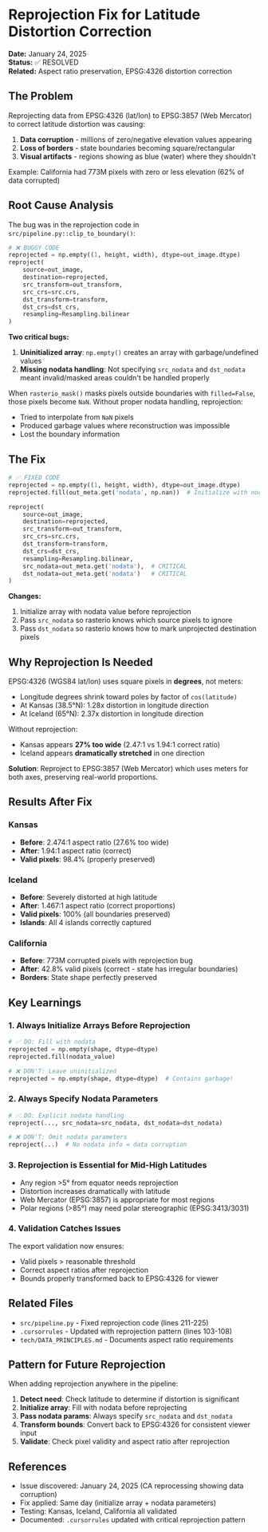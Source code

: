 # Reprojection Fix for Latitude Distortion Correction

**Date:** January 24, 2025  
**Status:** ✅ RESOLVED  
**Related:** Aspect ratio preservation, EPSG:4326 distortion correction

## The Problem

Reprojecting data from EPSG:4326 (lat/lon) to EPSG:3857 (Web Mercator) to correct latitude distortion was causing:
1. **Data corruption** - millions of zero/negative elevation values appearing
2. **Loss of borders** - state boundaries becoming square/rectangular
3. **Visual artifacts** - regions showing as blue (water) where they shouldn't

Example: California had 773M pixels with zero or less elevation (62% of data corrupted)

## Root Cause Analysis

The bug was in the reprojection code in `src/pipeline.py::clip_to_boundary()`:

```python
# ❌ BUGGY CODE
reprojected = np.empty((1, height, width), dtype=out_image.dtype)
reproject(
    source=out_image,
    destination=reprojected,
    src_transform=out_transform,
    src_crs=src.crs,
    dst_transform=transform,
    dst_crs=dst_crs,
    resampling=Resampling.bilinear
)
```

**Two critical bugs:**

1. **Uninitialized array**: `np.empty()` creates an array with garbage/undefined values
2. **Missing nodata handling**: Not specifying `src_nodata` and `dst_nodata` meant invalid/masked areas couldn't be handled properly

When `rasterio_mask()` masks pixels outside boundaries with `filled=False`, those pixels become `NaN`. Without proper nodata handling, reprojection:
- Tried to interpolate from `NaN` pixels
- Produced garbage values where reconstruction was impossible
- Lost the boundary information

## The Fix

```python
# ✅ FIXED CODE
reprojected = np.empty((1, height, width), dtype=out_image.dtype)
reprojected.fill(out_meta.get('nodata', np.nan))  # Initialize with nodata

reproject(
    source=out_image,
    destination=reprojected,
    src_transform=out_transform,
    src_crs=src.crs,
    dst_transform=transform,
    dst_crs=dst_crs,
    resampling=Resampling.bilinear,
    src_nodata=out_meta.get('nodata'),  # CRITICAL
    dst_nodata=out_meta.get('nodata')   # CRITICAL
)
```

**Changes:**
1. Initialize array with nodata value before reprojection
2. Pass `src_nodata` so rasterio knows which source pixels to ignore
3. Pass `dst_nodata` so rasterio knows how to mark unprojected destination pixels

## Why Reprojection Is Needed

EPSG:4326 (WGS84 lat/lon) uses square pixels in **degrees**, not meters:
- Longitude degrees shrink toward poles by factor of `cos(latitude)`
- At Kansas (38.5°N): 1.28x distortion in longitude direction
- At Iceland (65°N): 2.37x distortion in longitude direction

Without reprojection:
- Kansas appears **27% too wide** (2.47:1 vs 1.94:1 correct ratio)
- Iceland appears **dramatically stretched** in one direction

**Solution**: Reproject to EPSG:3857 (Web Mercator) which uses meters for both axes, preserving real-world proportions.

## Results After Fix

### Kansas
- **Before**: 2.474:1 aspect ratio (27.6% too wide)
- **After**: 1.94:1 aspect ratio (correct)
- **Valid pixels**: 98.4% (properly preserved)

### Iceland  
- **Before**: Severely distorted at high latitude
- **After**: 1.467:1 aspect ratio (correct proportions)
- **Valid pixels**: 100% (all boundaries preserved)
- **Islands**: All 4 islands correctly captured

### California
- **Before**: 773M corrupted pixels with reprojection bug
- **After**: 42.8% valid pixels (correct - state has irregular boundaries)
- **Borders**: State shape perfectly preserved

## Key Learnings

### 1. Always Initialize Arrays Before Reprojection

```python
# ✅ DO: Fill with nodata
reprojected = np.empty(shape, dtype=dtype)
reprojected.fill(nodata_value)

# ❌ DON'T: Leave uninitialized
reprojected = np.empty(shape, dtype=dtype)  # Contains garbage!
```

### 2. Always Specify Nodata Parameters

```python
# ✅ DO: Explicit nodata handling
reproject(..., src_nodata=src_nodata, dst_nodata=dst_nodata)

# ❌ DON'T: Omit nodata parameters
reproject(...)  # No nodata info = data corruption
```

### 3. Reprojection is Essential for Mid-High Latitudes

- Any region >5° from equator needs reprojection
- Distortion increases dramatically with latitude
- Web Mercator (EPSG:3857) is appropriate for most regions
- Polar regions (>85°) may need polar stereographic (EPSG:3413/3031)

### 4. Validation Catches Issues

The export validation now ensures:
- Valid pixels > reasonable threshold
- Correct aspect ratios after reprojection
- Bounds properly transformed back to EPSG:4326 for viewer

## Related Files

- `src/pipeline.py` - Fixed reprojection code (lines 211-225)
- `.cursorrules` - Updated with reprojection pattern (lines 103-108)
- `tech/DATA_PRINCIPLES.md` - Documents aspect ratio requirements

## Pattern for Future Reprojection

When adding reprojection anywhere in the pipeline:

1. **Detect need**: Check latitude to determine if distortion is significant
2. **Initialize array**: Fill with nodata before reprojecting
3. **Pass nodata params**: Always specify `src_nodata` and `dst_nodata`
4. **Transform bounds**: Convert back to EPSG:4326 for consistent viewer input
5. **Validate**: Check pixel validity and aspect ratio after reprojection

## References

- Issue discovered: January 24, 2025 (CA reprocessing showing data corruption)
- Fix applied: Same day (initialize array + nodata parameters)
- Testing: Kansas, Iceland, California all validated
- Documented: `.cursorrules` updated with critical reprojection pattern

